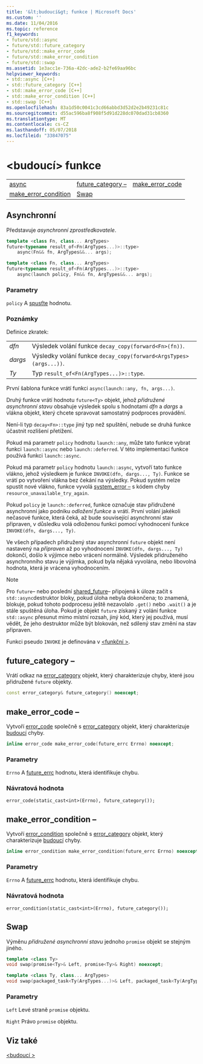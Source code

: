 ```yaml
---
title: '&lt;budoucí&gt; funkce | Microsoft Docs'
ms.custom: ''
ms.date: 11/04/2016
ms.topic: reference
f1_keywords:
- future/std::async
- future/std::future_category
- future/std::make_error_code
- future/std::make_error_condition
- future/std::swap
ms.assetid: 1e3acc1e-736a-42dc-ade2-b2fe69aa96bc
helpviewer_keywords:
- std::async [C++]
- std::future_category [C++]
- std::make_error_code [C++]
- std::make_error_condition [C++]
- std::swap [C++]
ms.openlocfilehash: 83a1d50c0041c3cd66abbd3d52d2e2b49231c81c
ms.sourcegitcommit: d55ac596ba8f908f5d91d228dc070dad31cb8360
ms.translationtype: MT
ms.contentlocale: cs-CZ
ms.lasthandoff: 05/07/2018
ms.locfileid: "33847075"
---
```

# <a name="ltfuturegt-functions"></a>&lt;budoucí&gt; funkce

||||
|-|-|-|
|[async](#async)|[future_category –](#future_category)|[make_error_code](#make_error_code)|
|[make_error_condition](#make_error_condition)|[Swap](#swap)|

## <a name="async"></a>  Asynchronní

Představuje *asynchronní zprostředkovatele*.

```cpp
template <class Fn, class... ArgTypes>
future<typename result_of<Fn(ArgTypes...)>::type>
    async(Fn&& fn, ArgTypes&&... args);

template <class Fn, class... ArgTypes>
future<typename result_of<Fn(ArgTypes...)>::type>
    async(launch policy, Fn&& fn, ArgTypes&&... args);
```

### <a name="parameters"></a>Parametry

`policy` A [spusťte](../standard-library/future-enums.md#launch) hodnotu.

### <a name="remarks"></a>Poznámky

Definice zkratek:

|||
|-|-|
|*dfn*|Výsledek volání funkce `decay_copy(forward<Fn>(fn))`.|
|*dargs*|Výsledky volání funkce `decay_copy(forward<ArgsTypes>(args...))`.|
|*Ty*|Typ `result_of<Fn(ArgTypes...)>::type`.|

První šablona funkce vrátí funkci `async(launch::any, fn, args...)`.

Druhý funkce vrátí hodnotu `future<Ty>` objekt, jehož *přidružené asynchronní stavu* obsahuje výsledek spolu s hodnotami *dfn* a *dargs* a vlákna objekt, který chcete spravovat samostatný podproces provádění.

Není-li typ `decay<Fn>::type` jiný typ než spuštění, nebude se druhá funkce účastnit rozlišení přetížení.

Pokud má parametr `policy` hodnotu `launch::any`, může tato funkce vybrat funkci `launch::async` nebo `launch::deferred`. V této implementaci funkce používá funkci `launch::async`.

Pokud má parametr `policy` hodnotu `launch::async`, vytvoří tato funkce vlákno, jehož výsledkem je funkce `INVOKE(dfn, dargs..., Ty)`. Funkce se vrátí po vytvoření vlákna bez čekání na výsledky. Pokud systém nelze spustit nové vlákno, funkce vyvolá [system_error –](../standard-library/system-error-class.md) s kódem chyby `resource_unavailable_try_again`.

Pokud `policy` je `launch::deferred`, funkce označuje stav přidružené asynchronní jako podniku *odložení funkce* a vrátí. První volání jakékoli nečasové funkce, která čeká, až bude související asynchronní stav připraven, v důsledku volá odloženou funkci pomocí vyhodnocení funkce `INVOKE(dfn, dargs..., Ty)`.

Ve všech případech přidružený stav asynchronní `future` objekt není nastavený na *připraven* až po vyhodnocení `INVOKE(dfn, dargs..., Ty)` dokončí, došlo k výjimce nebo vrácení normálně. Výsledek přidruženého asynchronního stavu je výjimka, pokud byla nějaká vyvolána, nebo libovolná hodnota, která je vrácena vyhodnocením.

> [!NOTE]
> Pro `future`– nebo poslední [shared_future](../standard-library/shared-future-class.md)– připojená k úloze začít s `std::async`destruktor bloky, pokud úloha nebyla dokončena; to znamená, blokuje, pokud tohoto podprocesu ještě nezavolalo `.get()` nebo `.wait()` a je stále spuštěná úloha. Pokud je objekt `future` získaný z volání funkce `std::async` přesunut mimo místní rozsah, jiný kód, který jej používá, musí vědět, že jeho destruktor může být blokován, než sdílený stav změní na stav připraven.

Funkci pseudo `INVOKE` je definována v [ \<funkční >](../standard-library/functional.md).

## <a name="future_category"></a>  future_category –

Vrátí odkaz na [error_category](../standard-library/error-category-class.md) objekt, který charakterizuje chyby, které jsou přidružené `future` objekty.

```cpp
const error_category& future_category() noexcept;
```

## <a name="make_error_code"></a>  make_error_code –

Vytvoří [error_code](../standard-library/error-code-class.md) společně s [error_category](../standard-library/error-category-class.md) objekt, který charakterizuje [budoucí](../standard-library/future-class.md) chyby.

```cpp
inline error_code make_error_code(future_errc Errno) noexcept;
```

### <a name="parameters"></a>Parametry

`Errno` A [future_errc](../standard-library/future-enums.md#future_errc) hodnotu, která identifikuje chybu.

### <a name="return-value"></a>Návratová hodnota

`error_code(static_cast<int>(Errno), future_category());`

## <a name="make_error_condition"></a>  make_error_condition –

Vytvoří [error_condition](../standard-library/error-condition-class.md) společně s [error_category](../standard-library/error-category-class.md) objekt, který charakterizuje [budoucí](../standard-library/future-class.md) chyby.

```cpp
inline error_condition make_error_condition(future_errc Errno) noexcept;
```

### <a name="parameters"></a>Parametry

`Errno` A [future_errc](../standard-library/future-enums.md#future_errc) hodnotu, která identifikuje chybu.

### <a name="return-value"></a>Návratová hodnota

`error_condition(static_cast<int>(Errno), future_category());`

## <a name="swap"></a>  Swap

Výměnu *přidružené asynchronní stavu* jednoho `promise` objekt se stejným jiného.

```cpp
template <class Ty>
void swap(promise<Ty>& Left, promise<Ty>& Right) noexcept;

template <class Ty, class... ArgTypes>
void swap(packaged_task<Ty(ArgTypes...)>& Left, packaged_task<Ty(ArgTypes...)>& Right) noexcept;
```

### <a name="parameters"></a>Parametry

`Left` Levé straně `promise` objektu.

`Right` Právo `promise` objektu.

## <a name="see-also"></a>Viz také

[\<budoucí >](../standard-library/future.md)<br/>

